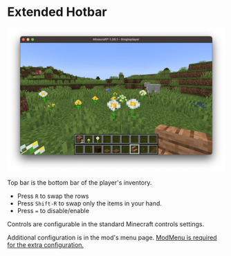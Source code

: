 Extended Hotbar
===============

![](example.png)

Top bar is the bottom bar of the player's inventory.

* Press `R` to swap the rows
* Press `Shift-R` to swap only the items in your hand.
* Press `=` to disable/enable

Controls are configurable in the standard Minecraft controls settings.

Additional configuration is in the mod's menu page. [ModMenu is required for the extra configuration.](https://www.curseforge.com/minecraft/mc-mods/modmenu)
